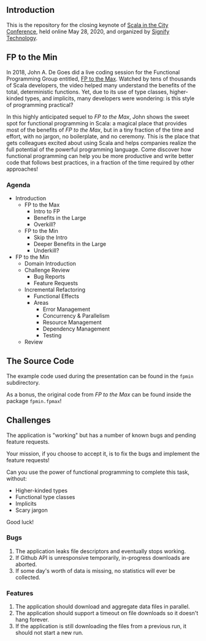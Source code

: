 ## Introduction

This is the repository for the closing keynote of [Scala in the City Conference](https://www.eventbrite.co.uk/e/virtual-scala-in-the-city-conference-tickets-104448622642), held online May 28, 2020, and organized by [Signify Technology](http://signifytechnology.com/).

## FP to the Min

In 2018, John A. De Goes did a live coding session for the Functional Programming Group entitled, [FP to the Max](https://www.youtube.com/watch?v=sxudIMiOo68). Watched by tens of thousands of Scala developers, the video helped many understand the benefits of the total, deterministic functions. Yet, due to its use of type classes, higher-kinded types, and implicits, many developers were wondering: is this style of programming practical?

In this highly anticipated sequel to _FP to the Max_, John shows the sweet spot for functional programming in Scala: a magical place that provides most of the benefits of _FP to the Max_, but in a tiny fraction of the time and effort, with no jargon, no boilerplate, and no ceremony. This is the place that gets colleagues excited about using Scala and helps companies realize the full potential of the powerful programming language. Come discover how functional programming can help you be more productive and write better code that follows best practices, in a fraction of the time required by other approaches!

### Agenda 

 - Introduction
   - FP to the Max
     - Intro to FP
     - Benefits in the Large
     - Overkill?
   - FP to the Min
     - Skip the Intro
     - Deeper Benefits in the Large
     - Underkill?
 - FP to the Min
   - Domain Introduction
   - Challenge Review
     - Bug Reports
     - Feature Requests
   - Incremental Refactoring
     - Functional Effects
     - Areas
       - Error Management
       - Concurrency & Parallelism
       - Resource Management
       - Dependency Management
       - Testing
   - Review

## The Source Code

The example code used during the presentation can be found in the `fpmin` subdirectory.

As a bonus, the original code from _FP to the Max_ can be found inside the package `fpmin.fpmax`!

## Challenges

The application is "working" but has a number of known bugs and pending feature requests.

Your mission, if you choose to accept it, is to fix the bugs and implement the feature requests!

Can you use the power of functional programming to complete this task, without:

 - Higher-kinded types
 - Functional type classes
 - Implicits
 - Scary jargon

Good luck!

### Bugs

1. The application leaks file descriptors and eventually stops working.
2. If Github API is unresponsive temporarily, in-progress downloads are aborted.
3. If some day's worth of data is missing, no statistics will ever be collected.

### Features

1. The application should download and aggregate data files in parallel.
2. The application should support a timeout on file downloads so it doesn't hang forever.
3. If the application is still downloading the files from a previous run, it should not start a new run.



